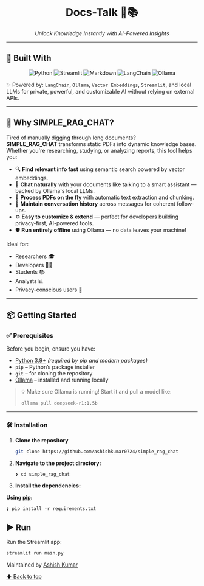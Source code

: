 <h1 align="center">Docs-Talk 🤖📚</h1>

<p align="center">
  <em>Unlock Knowledge Instantly with AI-Powered Insights</em>
</p>

---

## 🔧 Built With

<div align="center">

![Python](https://img.shields.io/badge/Python-3776AB.svg?style=for-the-badge&logo=Python&logoColor=white)
![Streamlit]( https://img.shields.io/badge/Streamlit-FF4B4B.svg?style=for-the-badge&logo=Streamlit&logoColor=white)
![Markdown]( https://img.shields.io/badge/Markdown-000000.svg?style=for-the-badge&logo=Markdown&logoColor=white)
![LangChain]( https://img.shields.io/badge/LangChain-0D65A0.svg?style=for-the-badge&logo=LangChain&logoColor=white)
![Ollama]( https://img.shields.io/badge/Ollama-212121.svg?style=for-the-badge&logo=Ollama&logoColor=white)

</div>

✨ Powered by: `LangChain`, `Ollama`, `Vector Embeddings`, `Streamlit`, and local LLMs for private, powerful, and customizable AI without relying on external APIs.

---

## 🌟 Why SIMPLE_RAG_CHAT?

Tired of manually digging through long documents?  
**SIMPLE_RAG_CHAT** transforms static PDFs into dynamic knowledge bases. Whether you're researching, studying, or analyzing reports, this tool helps you:

- 🔍 **Find relevant info fast** using semantic search powered by vector embeddings.
- 💬 **Chat naturally** with your documents like talking to a smart assistant — backed by Ollama's local LLMs.
- 📄 **Process PDFs on the fly** with automatic text extraction and chunking.
- 🔄 **Maintain conversation history** across messages for coherent follow-ups.
- ⚙️ **Easy to customize & extend** — perfect for developers building privacy-first, AI-powered tools.
- 🛡️ **Run entirely offline** using Ollama — no data leaves your machine!

Ideal for:
- Researchers 🎓
- Developers 👨‍💻
- Students 📚
- Analysts 📊
- Privacy-conscious users 🔐

---

## 📦 Getting Started

### ✅ Prerequisites

Before you begin, ensure you have:

- [Python 3.9+]( https://www.python.org/downloads/ ) *(required by pip and modern packages)*
- `pip` – Python’s package installer
- `git` – for cloning the repository
- [Ollama](https://ollama.com/download ) – installed and running locally

> 💡 Make sure Ollama is running! Start it and pull a model like:
> ```bash
> ollama pull deepseek-r1:1.5b
> ```

---

### 🛠️ Installation

1. **Clone the repository**
   ```bash
   git clone https://github.com/ashishkumar0724/simple_rag_chat 

2.  **Navigate to the project directory:**
    
        ❯ cd simple_rag_chat
3.  **Install the dependencies:**
        

**Using [pip](https://pypi.org/project/pip/):**

    ❯ pip install -r requirements.txt
 ## ▶️ Run
Run the Streamlit app:

```bash
streamlit run main.py
```
Maintained by [Ashish Kumar](https://github.com/ashishkumar0724 )

[⬆ Back to top](#top)
